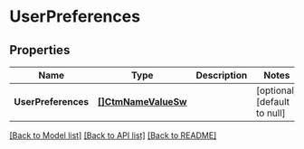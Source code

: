 # UserPreferences

## Properties
Name | Type | Description | Notes
------------ | ------------- | ------------- | -------------
**UserPreferences** | [**[]CtmNameValueSw**](CTMNameValueSW.md) |  | [optional] [default to null]

[[Back to Model list]](../README.md#documentation-for-models) [[Back to API list]](../README.md#documentation-for-api-endpoints) [[Back to README]](../README.md)

